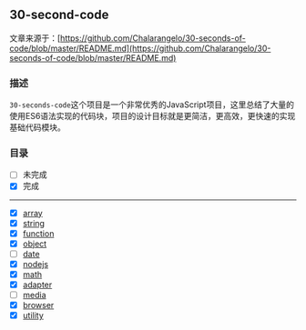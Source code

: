## 30-second-code

文章来源于：[https://github.com/Chalarangelo/30-seconds-of-code/blob/master/README.md](https://github.com/Chalarangelo/30-seconds-of-code/blob/master/README.md)

### 描述

`30-seconds-code`这个项目是一个非常优秀的JavaScript项目，这里总结了大量的使用ES6语法实现的代码块，项目的设计目标就是更简洁，更高效，更快速的实现基础代码模块。


### 目录

- [ ] 未完成
- [x] 完成
*******************
- [x] [array](https://github.com/lvzhenbang/article/blob/master/translate/30-seconds-code/array.md)
- [x] [string](https://github.com/lvzhenbang/article/blob/master/translate/30-seconds-code/string.md)
- [x] [function](https://github.com/lvzhenbang/article/blob/master/translate/30-seconds-code/function.md)
- [x] [object](https://github.com/lvzhenbang/article/blob/master/translate/30-seconds-code/object.md)
- [ ] [date](https://github.com/lvzhenbang/article/blob/master/translate/30-seconds-code/date.md)
- [x] [nodejs](https://github.com/lvzhenbang/article/blob/master/translate/30-seconds-code/node.md)
- [x] [math](https://github.com/lvzhenbang/article/blob/master/translate/30-seconds-code/math.md)
- [x] [adapter](https://github.com/lvzhenbang/article/blob/master/translate/30-seconds-code/adapter.md)
- [ ] [media](https://github.com/lvzhenbang/article/blob/master/translate/30-seconds-code/media.md)
- [x] [browser](https://github.com/lvzhenbang/article/blob/master/translate/30-seconds-code/browser.md)
- [x] [utility](https://github.com/lvzhenbang/article/blob/master/translate/30-seconds-code/utility.md)

